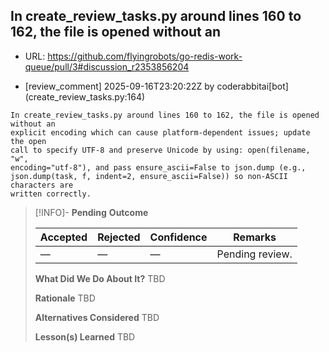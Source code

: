 ## In create_review_tasks.py around lines 160 to 162, the file is opened without an

- URL: https://github.com/flyingrobots/go-redis-work-queue/pull/3#discussion_r2353856204

- [review_comment] 2025-09-16T23:20:22Z by coderabbitai[bot] (create_review_tasks.py:164)

```text
In create_review_tasks.py around lines 160 to 162, the file is opened without an
explicit encoding which can cause platform-dependent issues; update the open
call to specify UTF-8 and preserve Unicode by using: open(filename, "w",
encoding="utf-8"), and pass ensure_ascii=False to json.dump (e.g.,
json.dump(task, f, indent=2, ensure_ascii=False)) so non-ASCII characters are
written correctly.
```

> [!INFO]- **Pending**
> **Outcome**
> 
> | Accepted | Rejected | Confidence | Remarks |
> |----------|----------|------------|---------|
> | — | — | — | Pending review. |
>
> **What Did We Do About It?**
> TBD
>
> **Rationale**
> TBD
>
> **Alternatives Considered**
> TBD
>
> **Lesson(s) Learned**
> TBD
